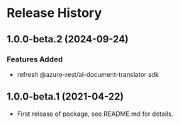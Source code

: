 # Release History

## 1.0.0-beta.2 (2024-09-24)

### Features Added
- refresh @azure-rest/ai-document-translator sdk

## 1.0.0-beta.1 (2021-04-22)

- First release of package, see README.md for details.
